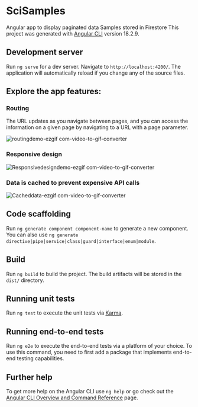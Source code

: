 # SciSamples
Angular app to display paginated data Samples stored in Firestore
This project was generated with [Angular CLI](https://github.com/angular/angular-cli) version 18.2.9.

## Development server

Run `ng serve` for a dev server. Navigate to `http://localhost:4200/`. The application will automatically reload if you change any of the source files.

## Explore the app features:

### Routing
The URL updates as you navigate between pages, and you can access the information on a given page by navigating to a URL with a page parameter.

![routingdemo-ezgif com-video-to-gif-converter](https://github.com/user-attachments/assets/f2864f38-02c8-459d-b5b2-43c9e1a48691)

### Responsive design

![Responsivedesigndemo-ezgif com-video-to-gif-converter](https://github.com/user-attachments/assets/10eb499f-c27c-4b94-a7fe-519ec0ee2cca)

### Data is cached to prevent expensive API calls 

![Cacheddata-ezgif com-video-to-gif-converter](https://github.com/user-attachments/assets/91b62041-8c99-41ac-b86e-1bf5f798822d)

## Code scaffolding

Run `ng generate component component-name` to generate a new component. You can also use `ng generate directive|pipe|service|class|guard|interface|enum|module`.

## Build

Run `ng build` to build the project. The build artifacts will be stored in the `dist/` directory.

## Running unit tests

Run `ng test` to execute the unit tests via [Karma](https://karma-runner.github.io).

## Running end-to-end tests

Run `ng e2e` to execute the end-to-end tests via a platform of your choice. To use this command, you need to first add a package that implements end-to-end testing capabilities.

## Further help

To get more help on the Angular CLI use `ng help` or go check out the [Angular CLI Overview and Command Reference](https://angular.dev/tools/cli) page.
